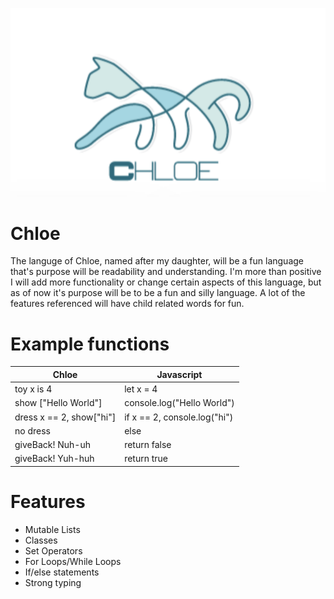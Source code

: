 ![Getting Started](Chloe.png)

# Chloe
The languge of Chloe, named after my daughter, will be a fun language that's purpose will be readability and understanding.
I'm more than positive I will add more functionality or change certain aspects of this language, but as of now
it's purpose will be to be a fun and silly language. A lot of the features referenced will have child related words for fun.
# Example functions
|Chloe|Javascript|
|-----|----------|
|toy x is 4|let x = 4|
|show ["Hello World"]|console.log("Hello World")|
|dress x == 2, show["hi"]|if x == 2, console.log("hi")|
|no dress|else|
|giveBack! Nuh-uh| return false|
|giveBack! Yuh-huh| return true|

# Features
* Mutable Lists
* Classes
* Set Operators
* For Loops/While Loops
* If/else statements
* Strong typing
